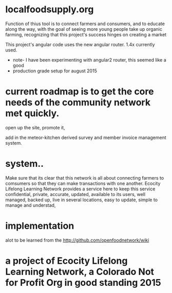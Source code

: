 # localfoodsupply.org


Function of thius tool is to connect farmers and consumers, and to educate along the way, with the goal of seeing more young people take up organic farming, recognizing that this project's success hinges on creating a market


This project's angular code uses the new angular router. 1.4x currently used. 
- note- I have been experimenting with angular2 router, this seemed like a good
- production grade setup for august 2015

# current roadmap is to get the core needs of the community network met quickly.

open up the site,
promote it, 


add in the
meteor-kitchen 
derived survey 
and member invoice 
management system.


# system..

Make sure that its clear that this network is all about connecting farmers to comsumers so that they
can make transactions with one another.  Ecocity Lifelong Learning Network provides a service here to
keep this service confidential, private, accurate, updated, available to its users, well managed, backed up,
live in several locations, easy to update, simple to manage and understad, 

# implementation

alot to be learned from the http://github.com/openfoodnetwork/wiki


# a project of Ecocity Lifelong Learning Network, a Colorado Not for Profit Org in good standing 2015
